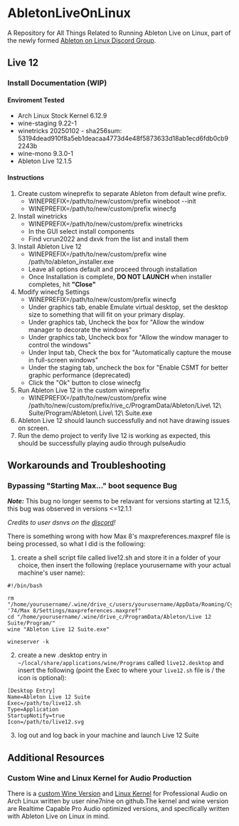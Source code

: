 # AbletonLiveOnLinux
A Repository for All Things Related to Running Ableton Live on Linux, part of the newly formed [Ableton on Linux Discord Group](discord.gg/yM2Jjh8xYA).

## Live 12
### Install Documentation (WIP)
#### Enviroment Tested
* Arch Linux Stock Kernel 6.12.9
* wine-staging 9.22-1
* winetricks 20250102 - sha256sum: 53194dead910f8a5eb1deacaa4773d4e48f5873633d18ab1ecd6fdb0cb92243b
* wine-mono 9.3.0-1
* Ableton Live 12.1.5

#### Instructions
1. Create custom wineprefix to separate Ableton from default wine prefix. 
    * WINEPREFIX=/path/to/new/custom/prefix wineboot --init
    * WINEPREFIX=/path/to/new/custom/prefix winecfg
2. Install winetricks
    * WINEPREFIX=/path/to/new/custom/prefix winetricks
    * In the GUI select install components
    * Find vcrun2022 and dxvk from the list and install them
3. Install Ableton Live 12
    * WINEPREFIX=/path/to/new/custom/prefix wine /path/to/ableton_installer.exe
    * Leave all options default and proceed through installation
    * Once Installation is complete, **DO NOT LAUNCH** when installer completes, hit **"Close"**
4. Modify winecfg Settings
    * WINEPREFIX=/path/to/new/custom/prefix winecfg
    * Under graphics tab, enable Emulate virtual desktop, set the desktop size to something that will fit on your primary display.
    * Under graphics tab, Uncheck the box for "Allow the window manager to decorate the windows"
    * Under graphics tab, Uncheck box for "Allow the window manager to control the windows"
    * Under Input tab, Check the box for "Automatically capture the mouse in full-screen windows"
    * Under the staging tab, uncheck the box for "Enable CSMT for better graphic performance (deprecated)
    * Click the "Ok" button to close winecfg
5. Run Ableton Live 12 in the custom wineprefix
    * WINEPREFIX=/path/to/new/custom/prefix wine /path/to/new/custom/prefix/rive_c/ProgramData/Ableton/Live\ 12\ Suite/Program/Ableton\ Live\ 12\ Suite.exe
6. Ableton Live 12 should launch successfully and not have drawing issues on screen.
7. Run the demo project to verify live 12 is working as expected, this should be successfully playing audio through pulseAudio

## Workarounds and Troubleshooting
### Bypassing "Starting Max..." boot sequence Bug
***Note:*** This bug no longer seems to be relavant for versions starting at 12.1.5, this bug was observed in versions <=12.1.1

*Credits to user dsnvs on the [discord](discord.gg/yM2Jjh8xYA)!*

There is something wrong with how Max 8's maxpreferences.maxpref file is being processed, so what I did is the following:

1. create a shell script file called live12.sh and store it in a folder of your choice, then insert the following (replace yourusername with your actual machine's user name):
```
#!/bin/bash

rm "/home/yourusername/.wine/drive_c/users/yourusername/AppData/Roaming/Cycling '74/Max 8/Settings/maxpreferences.maxpref"
cd "/home/yourusername/.wine/drive_c/ProgramData/Ableton/Live 12 Suite/Program/"
wine "Ableton Live 12 Suite.exe"

wineserver -k
```

2. create a new .desktop entry in `~/local/share/applications/wine/Programs` called `live12.desktop` and insert the following (point the Exec to where your `live12.sh` file is / the icon is optional):
```
[Desktop Entry]
Name=Ableton Live 12 Suite
Exec=/path/to/live12.sh
Type=Application
StartupNotify=true
Icon=/path/to/live12.svg
```

3. log out and log back in your machine and launch Live 12 Suite

## Additional Resources
### Custom Wine and Linux Kernel for Audio Production
There is a [custom Wine Version](https://github.com/nine7nine/Wine-NSPA) and [Linux Kernel](https://github.com/nine7nine/Linux-NSPA-pkgbuild) for Professional Audio on Arch Linux written by user nine7nine on github.The kernel and wine version are Realtime Capable Pro Audio optimized versions, and specifically written with Ableton Live on Linux in mind.